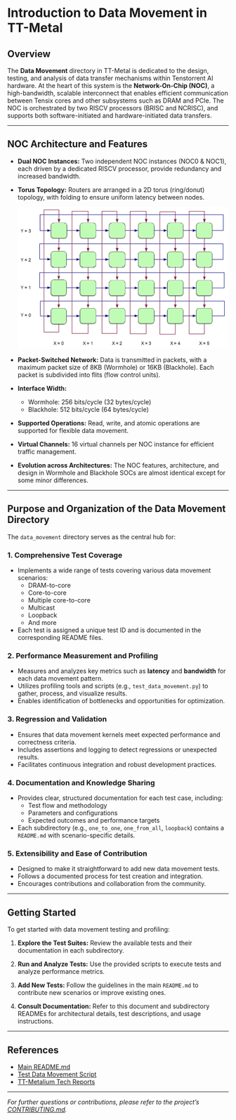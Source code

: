# Introduction to Data Movement in TT-Metal

## Overview

The **Data Movement** directory in TT-Metal is dedicated to the design, testing, and analysis of data transfer mechanisms within Tenstorrent AI hardware. At the heart of this system is the **Network-On-Chip (NOC)**, a high-bandwidth, scalable interconnect that enables efficient communication between Tensix cores and other subsystems such as DRAM and PCIe. The NOC is orchestrated by two RISCV processors (BRISC and NCRISC), and supports both software-initiated and hardware-initiated data transfers.

---

## NOC Architecture and Features

- **Dual NOC Instances:**
  Two independent NOC instances (NOC0 & NOC1), each driven by a dedicated RISCV processor, provide redundancy and increased bandwidth.

- **Torus Topology:**
  Routers are arranged in a 2D torus (ring/donut) topology, with folding to ensure uniform latency between nodes.

  ![Torus Topology](./images/2D_torus.png)

- **Packet-Switched Network:**
  Data is transmitted in packets, with a maximum packet size of 8KB (Wormhole) or 16KB (Blackhole). Each packet is subdivided into flits (flow control units).

- **Interface Width:**
  - Wormhole: 256 bits/cycle (32 bytes/cycle)
  - Blackhole: 512 bits/cycle (64 bytes/cycle)

- **Supported Operations:**
  Read, write, and atomic operations are supported for flexible data movement.

- **Virtual Channels:**
  16 virtual channels per NOC instance for efficient traffic management.

- **Evolution across Architectures:**
  The NOC features, architecture, and design in Wormhole and Blackhole SOCs are almost identical except for some minor differences.

---

## Purpose and Organization of the Data Movement Directory

The `data_movement` directory serves as the central hub for:

### 1. Comprehensive Test Coverage

- Implements a wide range of tests covering various data movement scenarios:
  - DRAM-to-core
  - Core-to-core
  - Multiple core-to-core
  - Multicast
  - Loopback
  - And more
- Each test is assigned a unique test ID and is documented in the corresponding README files.

### 2. Performance Measurement and Profiling

- Measures and analyzes key metrics such as **latency** and **bandwidth** for each data movement pattern.
- Utilizes profiling tools and scripts (e.g., `test_data_movement.py`) to gather, process, and visualize results.
- Enables identification of bottlenecks and opportunities for optimization.

### 3. Regression and Validation

- Ensures that data movement kernels meet expected performance and correctness criteria.
- Includes assertions and logging to detect regressions or unexpected results.
- Facilitates continuous integration and robust development practices.

### 4. Documentation and Knowledge Sharing

- Provides clear, structured documentation for each test case, including:
  - Test flow and methodology
  - Parameters and configurations
  - Expected outcomes and performance targets
- Each subdirectory (e.g., `one_to_one`, `one_from_all`, `loopback`) contains a `README.md` with scenario-specific details.

### 5. Extensibility and Ease of Contribution

- Designed to make it straightforward to add new data movement tests.
- Follows a documented process for test creation and integration.
- Encourages contributions and collaboration from the community.

---

## Getting Started

To get started with data movement testing and profiling:

1. **Explore the Test Suites:**
   Review the available tests and their documentation in each subdirectory.

2. **Run and Analyze Tests:**
   Use the provided scripts to execute tests and analyze performance metrics.

3. **Add New Tests:**
   Follow the guidelines in the main `README.md` to contribute new scenarios or improve existing ones.

4. **Consult Documentation:**
   Refer to this document and subdirectory READMEs for architectural details, test descriptions, and usage instructions.

---

## References

- [Main README.md](https://github.com/tenstorrent/tt-metal/tree/main/tests/tt_metal/tt_metal/data_movement/README.md)
- [Test Data Movement Script](https://github.com/tenstorrent/tt-metal/tree/main/tests/tt_metal/tt_metal/data_movement/python/test_data_movement.py)
- [TT-Metalium Tech Reports](https://github.com/tenstorrent/tt-metal/tree/main/tech_reports/)

---

*For further questions or contributions, please refer to the project’s [CONTRIBUTING.md](https://github.com/tenstorrent/tt-metal/tree/main/CONTRIBUTING.md).*

